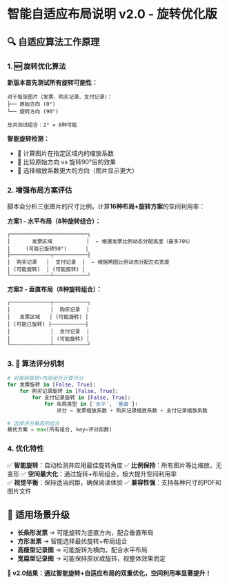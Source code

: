 # 智能自适应布局说明 v2.0 - 旋转优化版

## 🔍 自适应算法工作原理

### 1. 🆕 旋转优化算法

**新版本首先测试所有旋转可能性：**

```text
对于每张图片（发票、购买记录、支付记录）：
├── 原始方向 (0°)
└── 旋转方向 (90°)

总共测试组合：2³ = 8种可能
```

**智能旋转检测：**
- 📐 计算图片在指定区域内的缩放系数
- 🔄 比较原始方向 vs 旋转90°后的效果
- 🎯 选择缩放系数更大的方向（图片显示更大）

### 2. 增强布局方案评估

脚本会分析三张图片的尺寸比例，计算**16种布局+旋转方案**的空间利用率：

**方案1 - 水平布局（8种旋转组合）：**

```text
┌─────────────────────────┐
│       发票区域           │  ← 根据发票比例动态分配高度（最多70%）
│     (可能已旋转90°)      │
├─────────────┬───────────┤
│  购买记录   │  支付记录  │  ← 根据两图比例动态分配左右宽度
│ (可能旋转)  │ (可能旋转) │
└─────────────┴───────────┘
```

**方案2 - 垂直布局（8种旋转组合）：**

```text
┌─────────────┬───────────┐
│             │  购买记录  │
│   发票区域   │ (可能旋转) │
│ (可能已旋转) ├───────────┤  
│             │  支付记录  │
│             │ (可能旋转) │
└─────────────┴───────────┘
```

### 3. 🧮 算法评分机制

```python
# 对每种旋转+布局组合计算评分
for 发票旋转 in [False, True]:
    for 购买记录旋转 in [False, True]:
        for 支付记录旋转 in [False, True]:
            for 布局类型 in ['水平', '垂直']:
                评分 = 发票缩放系数 + 购买记录缩放系数 + 支付记录缩放系数
                
# 选择评分最高的组合
最优方案 = max(所有组合, key=评分函数)
```

### 4. 优化特性

✅ **智能旋转**：自动检测并应用最佳旋转角度
✅ **比例保持**：所有图片等比缩放，无变形
✅ **空间最大化**：通过旋转+布局组合，极大提升空间利用率  
✅ **视觉平衡**：保持适当间距，确保阅读体验
✅ **兼容性强**：支持各种尺寸的PDF和图片文件

## 🎨 适用场景升级

- **长条形发票** → 可能旋转为竖直方向，配合垂直布局
- **方形发票** → 智能选择最优旋转+布局组合
- **高瘦型记录图** → 可能旋转为横向，配合水平布局
- **宽扁型记录图** → 可能保持原状或旋转，视整体效果而定

**🎯 v2.0结果：通过智能旋转+自适应布局的双重优化，空间利用率显著提升！**